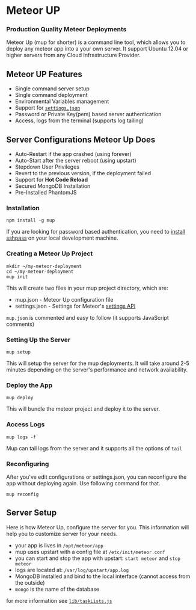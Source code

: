# Meteor UP
### Production Quality Meteor Deployments

Meteor Up (mup for shorter) is a command line tool, which allows you to deploy any meteor app into a your own server. It support Ubuntu 12.04 or higher servers from any Cloud Infrastructure Provider.

## Meteor UP Features

* Single command server setup
* Single command deployment
* Environmental Variables management
* Support for [`settings.json`](http://docs.meteor.com/#meteor_settings)
* Password or Private Key(pem) based server authentication
* Access, logs from the terminal (supports log tailing)

## Server Configurations Meteor Up Does

* Auto-Restart if the app crashed (using forever)
* Auto-Start after the server reboot (using upstart)
* Stepdown User Privileges
* Revert to the previous version, if the deployment failed
* Support for **Hot Code Reload**
* Secured MongoDB Installation
* Pre-Installed PhantomJS

### Installation

    npm install -g mup

If you are looking for password based authentication, you need to [install sshpass](https://gist.github.com/arunoda/7790979) on your local development machine.

### Creating a Meteor Up Project

    mkdir ~/my-meteor-deployment
    cd ~/my-meteor-deployment
    mup init

This will create two files in your mup project directory, which are:

  * mup.json - Meteor Up configuration file
  * settings.json - Settings for Meteor's [settings API](http://docs.meteor.com/#meteor_settings)

`mup.json` is commented and easy to follow (it supports JavaScript comments)

### Setting Up the Server

    mup setup

This will setup the server for the mup deployments. It will take around 2-5 minutes depending on the server's performance and network availability.

### Deploy the App

    mup deploy

This will bundle the meteor project and deploy it to the server.

### Access Logs

    mup logs -f

Mup can tail logs from the server and it supports all the options of `tail`

### Reconfiguring

After you've edit configurations or settings.json, you can reconfigure the app without deploying again. Use following command for that.

    mup reconfig

## Server Setup

Here is how Meteor Up, configure the server for you. This information will help you to customize server for your needs.

* your app is lives in `/opt/meteor/app`
* mup uses upstart with a config file at `/etc/init/meteor.conf`
* you can start and stop the app with upstart: `start meteor` and `stop meteor`
* logs are located at: `/var/log/upstart/app.log`
* MongoDB installed and bind to the local interface (cannot access from the outside)
* `mongo` is the name of the database

for more information see [`lib/taskLists.js`](https://github.com/arunoda/meteor-up/blob/master/lib/taskLists.js)